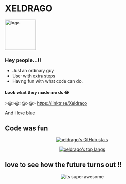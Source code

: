# XELDRAGO

<img src="logo.jpg" alt="logo" width="100">

### Hey people...!!

- Just an ordinary guy
- User with extra steps
- Having fun with what code can do.

#### Look what they made me do :joy:

\>@>@>@>@> https://linktr.ee/Xeldrago

And i love blue <!--so, im having some blue stuff in this content block-->

## Code was fun

<p align="center">
  <a href="https://github.com/anuraghazra/github-readme-stats">
  <!--link to proj page to support author and share-->
    <img alt="xeldrago's GitHub stats"
	src="https://github-readme-stats.vercel.app/api?username=xeldrago&theme=algolia&show_icons=true">
  </a>
</p>

<p align="center">
  <a href="https://github.com/anuraghazra/github-readme-stats">
  <!--link to proj page to support author and share-->
    <img alt="xeldrago's top langs"
	src="https://github-readme-stats.vercel.app/api/top-langs?username=xeldrago&layout=compact">
  </a>
</p>

## love to see how the future turns out !!

<p align="center">
  <img src="codz.svg" alt="its super awesome">
</p>
